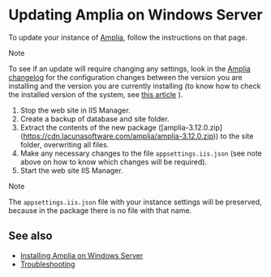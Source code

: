 ﻿# Updating Amplia on Windows Server

To update your instance of [Amplia](../../index.md), follow the instructions on that page.

> [!NOTE]
> To see if an update will require changing any settings, look in the [Amplia changelog](../../changelog.md) for the configuration changes between the version you are installing and the version you are currently installing (to know how to check the installed version of the system, see [this article](../check-version.md) ).

1. Stop the web site in IIS Manager.
1. Create a backup of database and site folder.
1. Extract the contents of the new package ([amplia-3.12.0.zip] (https://cdn.lacunasoftware.com/amplia/amplia-3.12.0.zip)) to the site folder, overwriting all files.
1. Make any necessary changes to the file `appsettings.iis.json` (see note above on how to know which changes will be required).
1. Start the web site IIS Manager.

> [!NOTE]
> The `appsettings.iis.json` file with your instance settings will be preserved, because in the package there is no file with that name.

## See also

* [Installing Amplia on Windows Server](install.md)
* [Troubleshooting](troubleshoot/index.md)
